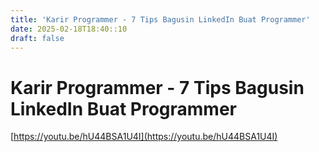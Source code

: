 ```yaml
---
title: 'Karir Programmer - 7 Tips Bagusin LinkedIn Buat Programmer'
date: 2025-02-18T18:40::10
draft: false
---
```


# Karir Programmer - 7 Tips Bagusin LinkedIn Buat Programmer

[https://youtu.be/hU44BSA1U4I](https://youtu.be/hU44BSA1U4I)
